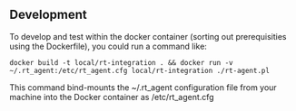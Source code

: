 Development
-----------

To develop and test within the docker container (sorting out prerequisities using the Dockerfile), you could run a command like:

```
docker build -t local/rt-integration . && docker run -v ~/.rt_agent:/etc/rt_agent.cfg local/rt-integration ./rt-agent.pl
```

This command bind-mounts the ~/.rt_agent configuration file from your machine into the Docker container as /etc/rt_agent.cfg

